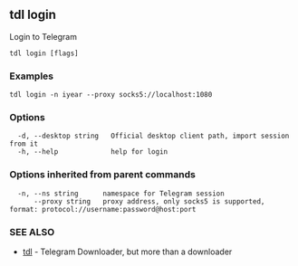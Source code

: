 ## tdl login

Login to Telegram

```
tdl login [flags]
```

### Examples

```
tdl login -n iyear --proxy socks5://localhost:1080
```

### Options

```
  -d, --desktop string   Official desktop client path, import session from it
  -h, --help             help for login
```

### Options inherited from parent commands

```
  -n, --ns string      namespace for Telegram session
      --proxy string   proxy address, only socks5 is supported, format: protocol://username:password@host:port
```

### SEE ALSO

* [tdl](tdl.md)	 - Telegram Downloader, but more than a downloader

